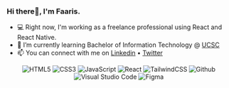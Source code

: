 ### Hi there👋, I'm Faaris.

- 💻 Right now, I'm working as a freelance professional using React and React Native.
- 🌱 I’m currently learning Bachelor of Information Technology @ [UCSC](http://www.bit.lk/)
- 📫 You can connect with me on [Linkedin](https://www.linkedin.com/in/muhammad-faaris-972438182/) • [Twitter](https://twitter.com/thisisfaaris)

<p align="center">
<img alt="HTML5" src="https://img.shields.io/badge/html5-%23fca9ae.svg?style=for-the-badge&logo=html5&logoColor=2E8BF7"/>
<img alt="CSS3" src="https://img.shields.io/badge/css3-%23ffd2ce.svg?style=for-the-badge&logo=css3&logoColor=2E8BF7"/>
<img alt="JavaScript" src="https://img.shields.io/badge/javascript-%23e4626b.svg?style=for-the-badge&logo=javascript&logoColor=2E8BF7"/>
<img alt="React" src="https://img.shields.io/badge/react-%23f2ca61.svg?style=for-the-badge&logo=react&logoColor=2E8BF7"/>
<img alt="TailwindCSS" src="https://img.shields.io/badge/tailwind css-%23fca9ae.svg?style=for-the-badge&logo=tailwind-css&logoColor=2E8BF7"/>
<img alt="Github" src="https://img.shields.io/badge/github-%23e4626b.svg?style=for-the-badge&logo=github&logoColor=2E8BF7"/>
<img alt="Visual Studio Code" src="https://img.shields.io/badge/Visual Studio Code-f2ca61.svg?style=for-the-badge&logo=visual-studio-code&logoColor=2E8BF7"/>
<img alt="Figma" src="https://img.shields.io/badge/figma-%23ffd2ce.svg?style=for-the-badge&logo=figma&logoColor=2E8BF7" />
  </p>
